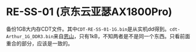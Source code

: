 # RE-SS-01 (京东云亚瑟AX1800Pro)

备份1GB大内存CDT文件。其中`CDT-RE-SS-01-1G.bin`是从实机dd得到。`cdt-Arthur_1G_DDR3.bin`来自[恩山](https://www.right.com.cn/forum/thread-8262772-1-1.html)，只有1kB，不知两者是不是同一个东西。只看前面重合的部分，应该是一致的。
